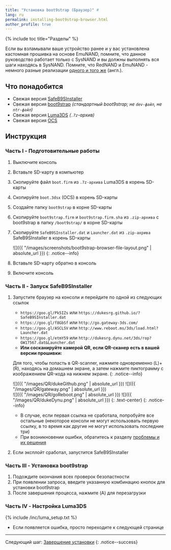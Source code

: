 ```yaml
---
title: "Установка boot9strap (Браузер)" #
lang: ru
permalink: installing-boot9strap-browser.html
author_profile: true
---
```

{% include toc title="Разделы" %}

Если вы взламывали ваше устройство ранее и у вас установлена кастомная прошивка на основе EmuNAND, помните, что данное руководство работает только с SysNAND и вы должны выполнять вся шаги находясь в SysNAND. Помните, что RedNAND и EmuNAND - немного разные реализации [одного и того же](http://3dbrew.org/wiki/NAND_Redirection) (англ.).

## Что понадобится

* Свежая версия [SafeB9SInstaller](https://github.com/d0k3/SafeB9SInstaller/releases/latest)
* Свежая версия [boot9strap](https://github.com/SciresM/boot9strap/releases/latest) *(стандартный boot9strap; не `dev-файл`, не `ntr-файл`)*
* Свежая версия [Luma3DS](https://github.com/AuroraWright/Luma3DS/releases/latest) *(`.7z`-архив)*
* Свежая версия [OCS](https://github.com/Pirater12/ocs/releases/latest)

## Инструкция

### Часть I - Подготовительные работы

1. Выключите консоль
1. Вставьте SD-карту в компьютер
1. Скопируйте файл `boot.firm` из `.7z-архива` Luma3DS в корень SD-карты
1. Скопируйте `boot.3dsx` (OCS) в корень SD-карты
1. Создайте папку `boot9strap` в корне SD-карты
1. Скопируйте `boot9strap.firm` и `boot9strap.firm.sha` из `.zip-архива` с boot9strap в папку `/boot9strap/` в корне SD-карты
1. Скопируйте `SafeB9SInstaller.dat` и `Launcher.dat` из `.zip-ахрива` SafeB9SInstaller в корень SD-карты

    ![]({{ "/images/screenshots/boot9strap-browser-file-layout.png" | absolute_url }})
    {: .notice--info}

1. Вставьте SD-карту обратно в консоль
1. Включите консоль

### Часть II - Запуск SafeB9SInstaller

1. Запустите браузер на консоли и перейдите по одной из следующих ссылок
	+ `https://goo.gl/Pk5IZs` или `https://dukesrg.github.io/?SafeB9SInstaller.dat`
	+ `https://goo.gl/f8GbSf` или `http://go.gateway-3ds.com/`
	+ `https://goo.gl/ASCLSV` или `http://www.reboot.ms/3ds/load.html?Launcher.dat`
	+ `https://goo.gl/etmY59` или `http://dukesrg.dynu.net/3ds/rop?GW17567.dat&Launcher.dat`
	+ **Или сосканируйте камерой QR, если QR-сканер есть в вашей версии прошивки:**

	Для того, чтобы попасть в QR-scanner, нажмите одновременно (L)+(R), находясь на домашнем экране, а затем нажмите пиктограмму с изображением QR-кода на нижнем экране.
	{: .notice--info}

	![]({{ "/images/QR/dukeGithub.png" | absolute_url }})	![]({{ "/images/QR/gateway.png" | absolute_url }})
	<br>
	![]({{ "/images/QR/goReboot.png" | absolute_url }})	![]({{ "/images/QR/dukeDynu.png" | absolute_url }})
	{: .text-center}
	{: .notice--info}
	  
	+ В случае, если первая ссылка не сработала, попробуйте все остальные (некоторое консоли не могут использовать первую ссылку, в то время как другие не могут использовать последние три)
	+ При возникновении ошибки, обратитесь к разделу [проблемы и их решения](troubleshooting#не-работает-эксплойт-на-основе-браузера)
1. Если эксплойт сработал, запустится SafeB9SInstaller

### Часть III - Установка boot9strap

1. Подождите окончания всех проверок безопастности
1. При появлении запроса, введите указанную комбинацию кнопок для установки boot9strap
1. После завершения процесса, нажмите (A) для перезагрузки

### Часть IV - Настройка Luma3DS

{% include /inc/luma_setup.txt %}
  + Если появляется ошибка, просто переходите к следующей странице

___

Следующий шаг: [Завершение установки](finalizing-setup)
{: .notice--success}

